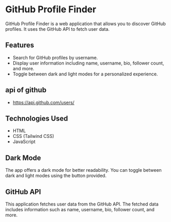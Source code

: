 # GitHub Profile Finder 

GitHub Profile Finder is a web application that allows you
to discover GitHub profiles. It uses the GitHub API to fetch user data.

## Features

- Search for GitHub profiles by username.
- Display user information including name, username, bio, follower count, and more.
- Toggle between dark and light modes for a personalized experience.
  
## api of github
  - https://api.github.com/users/

## Technologies Used

 - HTML
 - CSS (Tailwind CSS)
 - JavaScript

## Dark Mode
The app offers a dark mode for better readability.
You can toggle between dark and light modes using the button provided.

## GitHub API
This application fetches user data from the GitHub API.
The fetched data includes information such as name, username, bio, follower count, and more.
